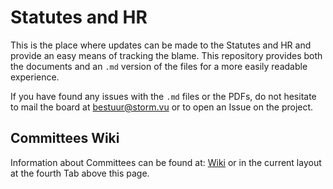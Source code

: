 # Statutes and HR
This is the place where updates can be made to the Statutes and HR and provide an easy means of tracking the blame.
This repository provides both the documents and an `.md` version of the files for a more easily readable experience.

If you have found any issues with the `.md` files or the PDFs, do not hesitate to mail the board at bestuur@storm.vu or to open an Issue on the project.

## Committees Wiki

Information about Committees can be found at: [Wiki](https://github.com/StudieverenigingSTORM/Wiki/wiki) or in the current layout at the fourth Tab above this page.

